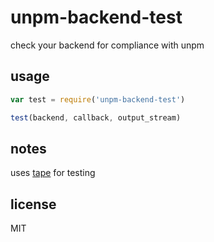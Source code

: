 unpm-backend-test
====

check your backend for compliance with unpm

## usage

```js
var test = require('unpm-backend-test')

test(backend, callback, output_stream)
```

## notes

uses [tape](http://npm.im/tape) for testing

## license

MIT
